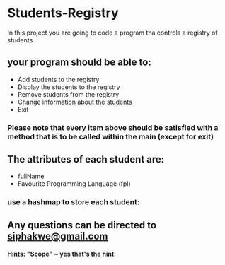 # Students-Registry

In this project you are going to code a program tha controls a registry of students.

## your program should be able to:
- Add students to the registry
- Display the students to the registry
- Remove students from the registry
- Change information about the students
- Exit

### Please note that every item above should be satisfied with a method that is to be called within the main (except for exit)

## The attributes of each student are:
- fullName
- Favourite Programming Language (fpl)

### use a hashmap to store each student:

## Any questions can be directed to siphakwe@gmail.com


#### Hints: "Scope" ~ yes that's the hint
